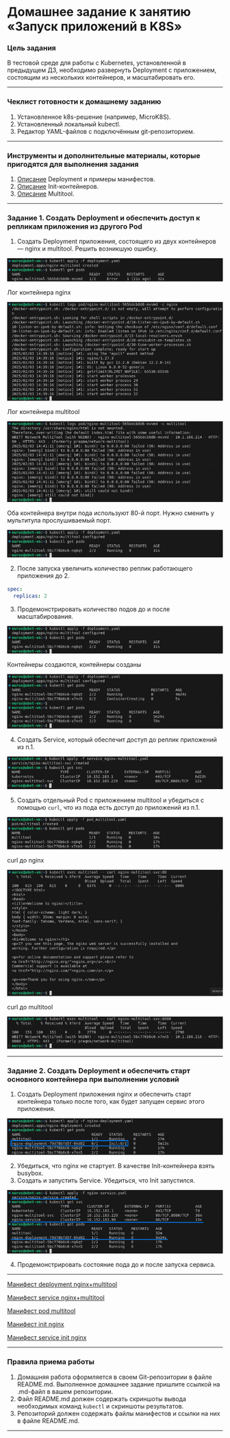 # Домашнее задание к занятию «Запуск приложений в K8S»

### Цель задания

В тестовой среде для работы с Kubernetes, установленной в предыдущем ДЗ, необходимо развернуть Deployment с приложением, состоящим из нескольких контейнеров, и масштабировать его.

------

### Чеклист готовности к домашнему заданию

1. Установленное k8s-решение (например, MicroK8S).
2. Установленный локальный kubectl.
3. Редактор YAML-файлов с подключённым git-репозиторием.

------

### Инструменты и дополнительные материалы, которые пригодятся для выполнения задания

1. [Описание](https://kubernetes.io/docs/concepts/workloads/controllers/deployment/) Deployment и примеры манифестов.
2. [Описание](https://kubernetes.io/docs/concepts/workloads/pods/init-containers/) Init-контейнеров.
3. [Описание](https://github.com/wbitt/Network-MultiTool) Multitool.

------

### Задание 1. Создать Deployment и обеспечить доступ к репликам приложения из другого Pod

1. Создать Deployment приложения, состоящего из двух контейнеров — nginx и multitool. Решить возникшую ошибку.

![Image alt](https://github.com/littlelucidlynx/kuber-homeworks/raw/main/1.3/Screen/dep_apply.png)

Лог контейнера nginx

![Image alt](https://github.com/littlelucidlynx/kuber-homeworks/raw/main/1.3/Screen/nginx_logs.png)

Лог контейнера multitool

![Image alt](https://github.com/littlelucidlynx/kuber-homeworks/raw/main/1.3/Screen/multitool_logs.png)

Оба контейнера внутри пода используют 80-й порт. Нужно сменить у мультитула прослушиваемый порт.

![Image alt](https://github.com/littlelucidlynx/kuber-homeworks/raw/main/1.3/Screen/dep_fix_apply.png)


2. После запуска увеличить количество реплик работающего приложения до 2.

```yaml
spec:
  replicas: 2
```

3. Продемонстрировать количество подов до и после масштабирования.

![Image alt](https://github.com/littlelucidlynx/kuber-homeworks/raw/main/1.3/Screen/dep_fix_apply.png)

Контейнеры создаются, контейнеры созданы

![Image alt](https://github.com/littlelucidlynx/kuber-homeworks/raw/main/1.3/Screen/dep_replicas_apply.png)

4. Создать Service, который обеспечит доступ до реплик приложений из п.1.

![Image alt](https://github.com/littlelucidlynx/kuber-homeworks/raw/main/1.3/Screen/service_created.png)

5. Создать отдельный Pod с приложением multitool и убедиться с помощью `curl`, что из пода есть доступ до приложений из п.1.

![Image alt](https://github.com/littlelucidlynx/kuber-homeworks/raw/main/1.3/Screen/pod_created.png)

curl до nginx

![Image alt](https://github.com/littlelucidlynx/kuber-homeworks/raw/main/1.3/Screen/pod_svc_curl_80.png)

curl до multitool

![Image alt](https://github.com/littlelucidlynx/kuber-homeworks/raw/main/1.3/Screen/pod_svc_curl_8080.png)

------

### Задание 2. Создать Deployment и обеспечить старт основного контейнера при выполнении условий

1. Создать Deployment приложения nginx и обеспечить старт контейнера только после того, как будет запущен сервис этого приложения.

![Image alt](https://github.com/littlelucidlynx/kuber-homeworks/raw/main/1.3/Screen/pod_init.png)

2. Убедиться, что nginx не стартует. В качестве Init-контейнера взять busybox.
3. Создать и запустить Service. Убедиться, что Init запустился.

![Image alt](https://github.com/littlelucidlynx/kuber-homeworks/raw/main/1.3/Screen/pod_init_fix.png)

4. Продемонстрировать состояние пода до и после запуска сервиса.

---

[Манифест deployment nginx+multitool](https://github.com/littlelucidlynx/kuber-homeworks/raw/main/1.3/deployment.yaml)

[Манифест service nginx+multitool](https://github.com/littlelucidlynx/kuber-homeworks/raw/main/1.3/service_nginx-multitool.yaml)

[Манифест pod multitool](https://github.com/littlelucidlynx/kuber-homeworks/raw/main/1.3/pod_multitool.yaml)

[Манифест init nginx](https://github.com/littlelucidlynx/kuber-homeworks/raw/main/1.3/nginx-deployment.yaml)

[Манифест service init nginx](https://github.com/littlelucidlynx/kuber-homeworks/raw/main/1.3/nginx-service.yaml)

---

### Правила приема работы

1. Домашняя работа оформляется в своем Git-репозитории в файле README.md. Выполненное домашнее задание пришлите ссылкой на .md-файл в вашем репозитории.
2. Файл README.md должен содержать скриншоты вывода необходимых команд `kubectl` и скриншоты результатов.
3. Репозиторий должен содержать файлы манифестов и ссылки на них в файле README.md.

------
